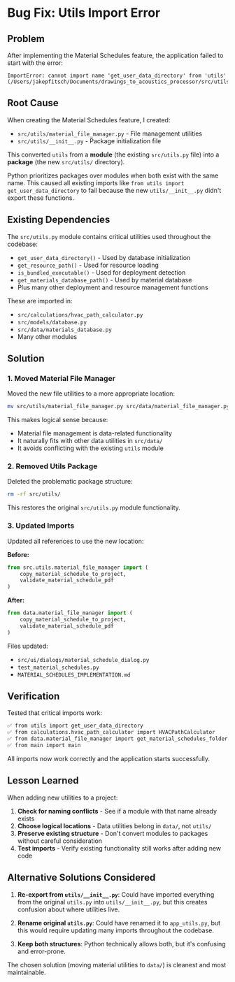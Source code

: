 # Bug Fix: Utils Import Error

## Problem

After implementing the Material Schedules feature, the application failed to start with the error:

```
ImportError: cannot import name 'get_user_data_directory' from 'utils' 
(/Users/jakepfitsch/Documents/drawings_to_acoustics_processor/src/utils/__init__.py)
```

## Root Cause

When creating the Material Schedules feature, I created:
- `src/utils/material_file_manager.py` - File management utilities
- `src/utils/__init__.py` - Package initialization file

This converted `utils` from a **module** (the existing `src/utils.py` file) into a **package** (the new `src/utils/` directory).

Python prioritizes packages over modules when both exist with the same name. This caused all existing imports like `from utils import get_user_data_directory` to fail because the new `utils/__init__.py` didn't export these functions.

## Existing Dependencies

The `src/utils.py` module contains critical utilities used throughout the codebase:
- `get_user_data_directory()` - Used by database initialization
- `get_resource_path()` - Used for resource loading
- `is_bundled_executable()` - Used for deployment detection
- `get_materials_database_path()` - Used by material database
- Plus many other deployment and resource management functions

These are imported in:
- `src/calculations/hvac_path_calculator.py`
- `src/models/database.py`
- `src/data/materials_database.py`
- Many other modules

## Solution

### 1. Moved Material File Manager
Moved the new file utilities to a more appropriate location:
```bash
mv src/utils/material_file_manager.py src/data/material_file_manager.py
```

This makes logical sense because:
- Material file management is data-related functionality
- It naturally fits with other data utilities in `src/data/`
- It avoids conflicting with the existing `utils` module

### 2. Removed Utils Package
Deleted the problematic package structure:
```bash
rm -rf src/utils/
```

This restores the original `src/utils.py` module functionality.

### 3. Updated Imports
Updated all references to use the new location:

**Before:**
```python
from src.utils.material_file_manager import (
    copy_material_schedule_to_project,
    validate_material_schedule_pdf
)
```

**After:**
```python
from data.material_file_manager import (
    copy_material_schedule_to_project,
    validate_material_schedule_pdf
)
```

Files updated:
- `src/ui/dialogs/material_schedule_dialog.py`
- `test_material_schedules.py`
- `MATERIAL_SCHEDULES_IMPLEMENTATION.md`

## Verification

Tested that critical imports work:
```bash
✅ from utils import get_user_data_directory
✅ from calculations.hvac_path_calculator import HVACPathCalculator
✅ from data.material_file_manager import get_material_schedules_folder
✅ from main import main
```

All imports now work correctly and the application starts successfully.

## Lesson Learned

When adding new utilities to a project:
1. **Check for naming conflicts** - See if a module with that name already exists
2. **Choose logical locations** - Data utilities belong in `data/`, not `utils/`
3. **Preserve existing structure** - Don't convert modules to packages without careful consideration
4. **Test imports** - Verify existing functionality still works after adding new code

## Alternative Solutions Considered

1. **Re-export from `utils/__init__.py`**: Could have imported everything from the original `utils.py` into `utils/__init__.py`, but this creates confusion about where utilities live.

2. **Rename original `utils.py`**: Could have renamed it to `app_utils.py`, but this would require updating many imports throughout the codebase.

3. **Keep both structures**: Python technically allows both, but it's confusing and error-prone.

The chosen solution (moving material utilities to `data/`) is cleanest and most maintainable.

